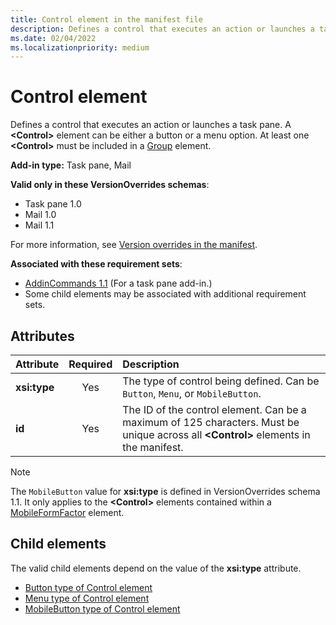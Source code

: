 ```yaml
---
title: Control element in the manifest file
description: Defines a control that executes an action or launches a task pane.
ms.date: 02/04/2022
ms.localizationpriority: medium
---
```


# Control element

Defines a control that executes an action or launches a task pane. A **\<Control\>** element can be either a button or a menu option. At least one **\<Control\>** must be included in a [Group](group.md) element.

**Add-in type:** Task pane, Mail

**Valid only in these VersionOverrides schemas**:

- Task pane 1.0
- Mail 1.0
- Mail 1.1

For more information, see [Version overrides in the manifest](/office/dev/add-ins/develop/add-in-manifests#version-overrides-in-the-manifest).

**Associated with these requirement sets**:

- [AddinCommands 1.1](../requirement-sets/common/add-in-commands-requirement-sets.md) (For a task pane add-in.)
- Some child elements may be associated with additional requirement sets.

## Attributes

|  Attribute  |  Required  |  Description  |
|:-----|:-----:|:-----|
|**xsi:type**|Yes|The type of control being defined. Can be `Button`, `Menu`, or `MobileButton`. |
|**id**|Yes|The ID of the control element. Can be a maximum of 125 characters. Must be unique across all **\<Control\>** elements in the manifest.|

> [!NOTE]
> The `MobileButton` value for **xsi:type** is defined in VersionOverrides schema 1.1. It only applies to the **\<Control\>** elements contained within a [MobileFormFactor](mobileformfactor.md) element.

## Child elements

The valid child elements depend on the value of the **xsi:type** attribute.

- [Button type of Control element](control-button.md)
- [Menu type of Control element](control-menu.md)
- [MobileButton type of Control element](control-mobilebutton.md)
